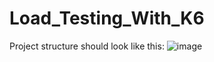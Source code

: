 # Load_Testing_With_K6

Project structure should look like this:
![image](https://github.com/user-attachments/assets/1ac61e27-7f12-4472-9803-6e2d7b8a9272)
